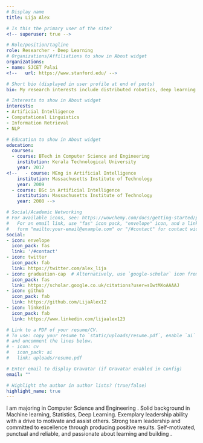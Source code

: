 ```yaml
---
# Display name
title: Lija Alex

# Is this the primary user of the site?
<!-- superuser: true -->

# Role/position/tagline
role: Researcher - Deep Learning
# Organizations/Affiliations to show in About widget
organizations:
- name: SJCET Palai
<!--   url: https://www.stanford.edu/ -->

# Short bio (displayed in user profile at end of posts)
bio: My research interests include distributed robotics, deep learning and programmable matter.

# Interests to show in About widget
interests:
- Artificial Intelligence
- Computational Linguistics
- Information Retrieval
- NLP

# Education to show in About widget
education:
  courses:
  - course: BTech in Computer Science and Engineering
    institution: Kerala Technological University
    year: 2017
<!--   - course: MEng in Artificial Intelligence
    institution: Massachusetts Institute of Technology
    year: 2009
  - course: BSc in Artificial Intelligence
    institution: Massachusetts Institute of Technology
    year: 2008 -->

# Social/Academic Networking
# For available icons, see: https://wowchemy.com/docs/getting-started/page-builder/#icons
#   For an email link, use "fas" icon pack, "envelope" icon, and a link in the
#   form "mailto:your-email@example.com" or "/#contact" for contact widget.
social:
- icon: envelope
  icon_pack: fas
  link: '/#contact'
- icon: twitter
  icon_pack: fab
  link: https://twitter.com/alex_lija
- icon: graduation-cap  # Alternatively, use `google-scholar` icon from `ai` icon pack
  icon_pack: fas
  link: https://scholar.google.co.uk/citations?user=sIwtMXoAAAAJ
- icon: github
  icon_pack: fab
  link: https://github.com/LijaAlex12
- icon: linkedin
  icon_pack: fab
  link: https://www.linkedin.com/lijaalex123

# Link to a PDF of your resume/CV.
# To use: copy your resume to `static/uploads/resume.pdf`, enable `ai` icons in `params.toml`, 
# and uncomment the lines below.
# - icon: cv
#   icon_pack: ai
#   link: uploads/resume.pdf

# Enter email to display Gravatar (if Gravatar enabled in Config)
email: ""

# Highlight the author in author lists? (true/false)
highlight_name: true
---
```


I am majoring in Computer Science and Engineering . Solid background in Machine learning, Statistics, Deep Learning. Exemplary leadership ability with a drive to motivate and assist others. Strong team leadership and committed to excellence through producing positive results. Self-motivated, punctual and reliable, and passionate about learning and building .

<!-- {{< icon name="download" pack="fas" >}} Download my {{< staticref "uploads/demo_resume.pdf" "newtab" >}}resumé{{< /staticref >}}. -->
